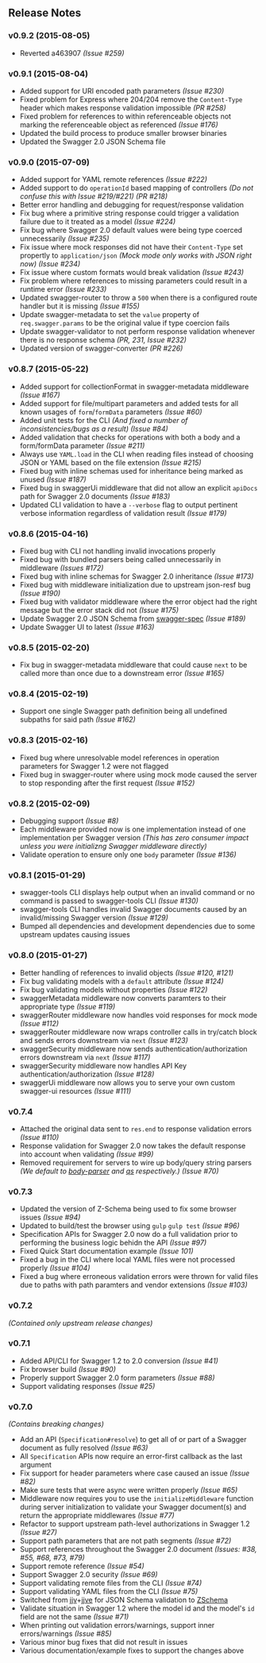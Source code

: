 ## Release Notes

### v0.9.2 (2015-08-05)

* Reverted a463907 _(Issue #259)_

### v0.9.1 (2015-08-04)

* Added support for URI encoded path parameters _(Issue #230)_
* Fixed problem for Express where 204/204 remove the `Content-Type` header which makes response validation impossible _(PR #258)_
* Fixed problem for references to within referenceable objects not marking the referenceable object as referenced _(Issue #176)_
* Updated the build process to produce smaller browser binaries
* Updated the Swagger 2.0 JSON Schema file

### v0.9.0 (2015-07-09)

* Added support for YAML remote references _(Issue #222)_
* Added support to do `operationId` based mapping of controllers _(Do not confuse this with Issue #219/#221)_ _(PR #218)_
* Better error handling and debugging for request/response validation
* Fix bug where a primitive string response could trigger a validation failure due to it treated as a model _(Issue #224)_
* Fix bug where Swagger 2.0 default values were being type coerced unnecessarily _(Issue #235)_
* Fix issue where mock responses did not have their `Content-Type` set propertly to `application/json` _(Mock mode only works with JSON right now)_ _(Issue #234)_
* Fix issue where custom formats would break validation _(Issue #243)_
* Fix problem where references to missing parameters could result in a runtime error _(Issue #233)_
* Updated swagger-router to throw a `500` when there is a configured route handler but it is missing _(Issue #155)_
* Update swagger-metadata to set the `value` property of `req.swagger.params` to be the original value if type coercion fails
* Update swagger-validator to not perform response validation whenever there is no response schema _(PR, 231, Issue #232)_
* Updated version of swagger-converter _(PR #226)_

### v0.8.7 (2015-05-22)

* Added support for collectionFormat in swagger-metadata middleware _(Issue #167)_
* Added support for file/multipart parameters and added tests for all known usages of `form`/`formData` parameters _(Issue #60)_
* Added unit tests for the CLI _(And fixed a number of inconsistencies/bugs as a result)_ _(Issue #84)_
* Added validation that checks for operations with both a body and a form/formData parameter _(Issue #211)_
* Always use `YAML.load` in the CLI when reading files instead of choosing JSON or YAML based on the file extension _(Issue #215)_
* Fixed bug with inline schemas used for inheritance being marked as unused _(Issue #187)_
* Fixed bug in swaggerUi middleware that did not allow an explicit `apiDocs` path for Swagger 2.0 documents _(Issue #183)_
* Updated CLI validation to have a `--verbose` flag to output pertinent verbose information regardless of validation result _(Issue #179)_

### v0.8.6 (2015-04-16)

* Fixed bug with CLI not handling invalid invocations properly
* Fixed bug with bundled parsers being called unnecessarily in middleware _(Issues #172)_
* Fixed bug with inline schemas for Swagger 2.0 inheritance _(Issue #173)_
* Fixed bug with middleware initialization due to upstream json-resf bug _(Issue #190)_
* Fixed bug with validator middleware where the error object had the right message but the error stack did not _(Issue #175)_
* Update Swagger 2.0 JSON Schema from [swagger-spec][swagger-spec] _(Issue #189)_
* Update Swagger UI to latest _(Issue #163)_

### v0.8.5 (2015-02-20)

* Fix bug in swagger-metadata middleware that could cause `next` to be called more than once due to a downstream error _(Issue #165)_

### v0.8.4 (2015-02-19)

* Support one single Swagger path definition being all undefined subpaths for said path _(Issue #162)_

### v0.8.3 (2015-02-16)

* Fixed bug where unresolvable model references in operation parameters for Swagger 1.2 were not flagged
* Fixed bug in swagger-router where using mock mode caused the server to stop responding after the first request _(Issue #152)_

### v0.8.2 (2015-02-09)

* Debugging support _(Issue #8)_
* Each middleware provided now is one implementation instead of one implementation per Swagger version _(This has zero consumer impact unless you were initializng Swagger middleware directly)_
* Validate operation to ensure only one `body` parameter _(Issue #136)_

### v0.8.1 (2015-01-29)

* swagger-tools CLI displays help output when an invalid command or no command is passed to swagger-tools CLI _(Issue #130)_
* swagger-tools CLI handles invalid Swagger documents caused by an invalid/missing Swagger version _(Issue #129)_
* Bumped all dependencies and development dependencies due to some upstream updates causing issues

### v0.8.0 (2015-01-27)

* Better handling of references to invalid objects _(Issue #120, #121)_
* Fix bug validating models with a `default` attribute _(Issue #124)_
* Fix bug validating models without properties _(Issue #122)_
* swaggerMetadata middleware now converts paramters to their appropriate type _(Issue #119)_
* swaggerRouter middleware now handles void responses for mock mode _(Issue #112)_
* swaggerRouter middleware now wraps controller calls in try/catch block and sends errors downstream via `next` _(Issue #123)_
* swaggerSecurity middleware now sends authentication/authorization errors downstream via `next` _(Issue #117)_
* swaggerSecurity middleware now handles API Key authentication/authorization _(Issue #128)_
* swaggerUi middleware now allows you to serve your own custom swagger-ui resources _(Issue #111)_

### v0.7.4

* Attached the original data sent to `res.end` to response validation errors _(Issue #110)_
* Response validation for Swagger 2.0 now takes the default response into account when validating _(Issue #99)_
* Removed requirement for servers to wire up body/query string parsers _(We default to [body-parser][body-parser] and
[qs][qs] respectively.)_ _(Issue #70)_

### v0.7.3

* Updated the version of Z-Schema being used to fix some browser issues _(Issue #94)_
* Updated to build/test the browser using `gulp` `gulp test` _(Issue #96)_
* Specification APIs for Swagger 2.0 now do a full validation prior to performing the business logic behidn the API
_(Issue #97)_
* Fixed Quick Start documentation example _(Issue 101)_
* Fixed a bug in the CLI where local YAML files were not processed properly _(Issue #104)_
* Fixed a bug where erroneous validation errors were thrown for valid files due to paths with path paramters and vendor
extensions _(Issue #103)_

### v0.7.2

_(Contained only upstream release changes)_

### v0.7.1

* Added API/CLI for Swagger 1.2 to 2.0 conversion _(Issue #41)_
* Fix browser build _(Issue #90)_
* Properly support Swagger 2.0 form parameters _(Issue #88)_
* Support validating responses _(Issue #25)_

### v0.7.0

_(Contains breaking changes)_

* Add an API (`Specification#resolve`) to get all of or part of a Swagger document as fully resolved _(Issue #63)_
* All `Specification` APIs now require an error-first callback as the last argument
* Fix support for header parameters where case caused an issue _(Issue #82)_
* Make sure tests that were async were written properly _(Issue #65)_
* Middleware now requires you to use the `initializeMiddleware` function during server initialization to validate your
Swagger document(s) and return the appropriate middlewares _(Issue #77)_
* Refactor to support upstream path-level authorizations in Swagger 1.2 _(Issue #27)_
* Support path parameters that are not path segments _(Issue #72)_
* Support references throughout the Swagger 2.0 document _(Issues: #38, #55, #68, #73, #79)_
* Support remote reference _(Issue #54)_
* Support Swagger 2.0 security _(Issue #69)_
* Support validating remote files from the CLI _(Issue #74)_
* Support validating YAML files from the CLI _(Issue #75)_
* Switched from [jjv][jjv]+[jjve][jjve] for JSON Schema validation to [ZSchema][z-schema]
* Validate situation in Swagger 1.2 where the model id and the model's `id` field are not the same _(Issue #71)_
* When printing out validation errors/warnings, support inner errors/warnings _(Issue #85)_
* Various minor bug fixes that did not result in issues
* Various documentation/example fixes to support the changes above

[body-parser]: https://github.com/expressjs/body-parser
[jjv]: https://github.com/acornejo/jjv
[jjve]: https://github.com/silas/jjve
[qs]: https://github.com/hapijs/qs
[swagger-spec]: https://github.com/swagger-api/swagger-spec
[z-schema]: https://github.com/zaggino/z-schema
